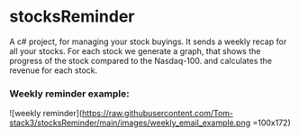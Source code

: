 # stocksReminder
A c# project, for managing your stock buyings.
It sends a weekly recap for all your stocks.
For each stock we generate a graph, that shows the progress of the stock compared to the Nasdaq-100. 
and calculates the revenue for each stock.

### Weekly reminder example:
![weekly reminder](https://raw.githubusercontent.com/Tom-stack3/stocksReminder/main/images/weekly_email_example.png =100x172)  

